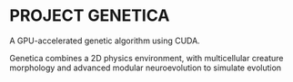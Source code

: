 # PROJECT GENETICA
A GPU-accelerated genetic algorithm using CUDA.

Genetica combines a 2D physics environment, with multicellular creature morphology and advanced modular neuroevolution to simulate evolution
